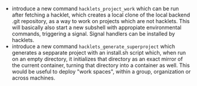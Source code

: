 - introduce a new command `hacklets_project_work` which can be run after
  fetching a hacklet, which creates a local clone of the local backend .git
  repository, as a way to work on projects which are not hacklets.
  This will basically also start a new subshell with appropiate environmental
  commands, triggering a signal. Signal handlers can be installed by hacklets.
- introduce a new command `hacklets_generate_superproject` which generates a
  sepparate project with an install.sh script which, when run on an empty
  directory, it initializes that directory as an exact mirror of the current
  container, turning that directory into a container as well.
  This would be useful to deploy "work spaces", within a group, organization
  or across machines.
